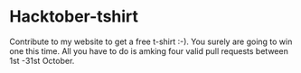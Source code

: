 # Hacktober-tshirt

Contribute to my website to get a free t-shirt :-).
You surely are going to win one this time.
All you have to do is amking four valid pull requests between 1st -31st October.
